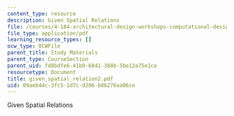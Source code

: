 ```yaml
---
content_type: resource
description: Given Spatial Relations
file: /courses/4-184-architectural-design-workshops-computational-design-for-housing-spring-2002/09aeb44c3fc51d7cd286b86276aa06ce_given_spatial_relation2.pdf
file_type: application/pdf
learning_resource_types: []
ocw_type: OCWFile
parent_title: Study Materials
parent_type: CourseSection
parent_uid: fd8bdfe6-41b9-6841-388b-5be12a75e1ce
resourcetype: Document
title: given_spatial_relation2.pdf
uid: 09aeb44c-3fc5-1d7c-d286-b86276aa06ce
---
```

Given Spatial Relations

